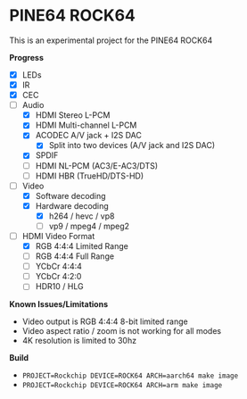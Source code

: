 # PINE64 ROCK64

This is an experimental project for the PINE64 ROCK64

**Progress**

* [x] LEDs
* [x] IR
* [x] CEC
* [ ] Audio
  * [x] HDMI Stereo L-PCM
  * [x] HDMI Multi-channel L-PCM
  * [x] ACODEC A/V jack + I2S DAC
    * [x] Split into two devices (A/V jack and I2S DAC)
  * [x] SPDIF
  * [ ] HDMI NL-PCM (AC3/E-AC3/DTS)
  * [ ] HDMI HBR (TrueHD/DTS-HD)
* [ ] Video
  * [x] Software decoding
  * [x] Hardware decoding
    * [x] h264 / hevc / vp8
    * [ ] vp9 / mpeg4 / mpeg2
* [ ] HDMI Video Format
  * [x] RGB 4:4:4 Limited Range
  * [ ] RGB 4:4:4 Full Range
  * [ ] YCbCr 4:4:4
  * [ ] YCbCr 4:2:0
  * [ ] HDR10 / HLG

**Known Issues/Limitations**

* Video output is RGB 4:4:4 8-bit limited range
* Video aspect ratio / zoom is not working for all modes
* 4K resolution is limited to 30hz

**Build**

* `PROJECT=Rockchip DEVICE=ROCK64 ARCH=aarch64 make image`
* `PROJECT=Rockchip DEVICE=ROCK64 ARCH=arm make image`
